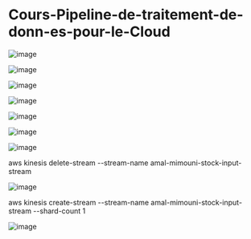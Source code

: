 # Cours-Pipeline-de-traitement-de-donn-es-pour-le-Cloud

![image](https://user-images.githubusercontent.com/105076907/205955269-f2cd047f-c944-4b21-b6f0-6b9701c58505.png)

![image](https://user-images.githubusercontent.com/105076907/205955626-732a9afd-7e86-44dc-a820-22245f494cfb.png)

![image](https://user-images.githubusercontent.com/105076907/205955916-28246546-20be-4552-a1dc-5842168c237b.png)

![image](https://user-images.githubusercontent.com/105076907/205957635-7ee8d558-d56f-4ec1-a41e-f03e04e87afc.png)

![image](https://user-images.githubusercontent.com/105076907/205957731-c6d07d54-19d2-47fb-a39a-4f9f34cd6ea8.png)

![image](https://user-images.githubusercontent.com/105076907/205958728-445dbbb3-0f66-47e0-8da9-328bdc48a08e.png)

![image](https://user-images.githubusercontent.com/105076907/205959804-671625c1-378a-437c-991d-18116314f063.png)

aws kinesis delete-stream --stream-name amal-mimouni-stock-input-stream

![image](https://user-images.githubusercontent.com/105076907/205960041-9d0c9419-cfdd-46c2-ad76-d4930e168aae.png)

aws kinesis create-stream --stream-name amal-mimouni-stock-input-stream --shard-count 1

![image](https://user-images.githubusercontent.com/105076907/205960314-f4e96612-3d7d-4eb9-b6ec-79e7faa977c3.png)



